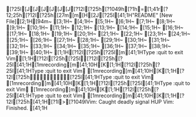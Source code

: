 [?25l[J[J[J[J[J[J[?12l[?25h[?1049h[?1h=[1;41r[?12;25h[?12l[?25h[27m[m[H[2J[?25l[41;1H"README" [New File][2;1H[94m~                                                                                                                                                               [3;1H~                                                                                                                                                               [4;1H~                                                                                                                                                               [5;1H~                                                                                                                                                               [6;1H~                                                                                                                                                               [7;1H~                                                                                                                                                               [8;1H~                                                                                                                                                               [9;1H~                                                                                                                                                               [10;1H~                                                                                                                                                               [11;1H~                                                                                                                                                               [12;1H~                                                                                                                                                               [13;1H~                                                                                                                                                               [14;1H~                                                                                                                                                               [15;1H~                                                                                                                                                               [16;1H~                                                                                                                                                               [17;1H~                                                                                                                                                               [18;1H~                                                                                                                                                               [19;1H~                                                                                                                                                               [20;1H~                                                                                                                                                               [21;1H~                                                                                                                                                               [22;1H~                                                                                                                                                               [23;1H~                                                                                                                                                               [24;1H~                                                                                                                                                               [25;1H~                                                                                                                                                               [26;1H~                                                                                                                                                               [27;1H~                                                                                                                                                               [28;1H~                                                                                                                                                               [29;1H~                                                                                                                                                               [30;1H~                                                                                                                                                               [31;1H~                                                                                                                                                               [32;1H~                                                                                                                                                               [33;1H~                                                                                                                                                               [34;1H~                                                                                                                                                               [35;1H~                                                                                                                                                               [36;1H~                                                                                                                                                               [37;1H~                                                                                                                                                               [38;1H~                                                                                                                                                               [39;1H~                                                                                                                                                               [40;1H~                                                                                                                                                               [1;1H[?12l[?25h[?25l[m[41;1HType  :quit<Enter>  to exit Vim[1;1H[?12l[?25h[?25l[?12l[?25h[?25l[41;1H[1mrecording[m[41;10H[K[1;1H[?12l[?25h[?25l[41;1HType  :quit<Enter>  to exit Vim[1mrecording[m[41;10H[K[1;1H[?12l[?25h[?25l[41;1HType  :quit<Enter>  to exit Vim[1mrecording[m[41;10H[K[1;1H[?12l[?25h[?25l[41;1HType  :quit<Enter>  to exit Vim[1mrecording[m[41;10H[K[1;1H[?12l[?25h[?25l[41;1HType  :quit<Enter>  to exit Vim[1mrecording[m[41;10H[K[1;1H[?12l[?25h[41;1H[?1l>[?1049lVim: Caught deadly signal HUP
Vim: Finished.
[41;1H